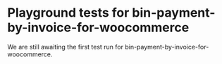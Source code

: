 # Playground tests for bin-payment-by-invoice-for-woocommerce
We are still awaiting the first test run for bin-payment-by-invoice-for-woocommerce.
